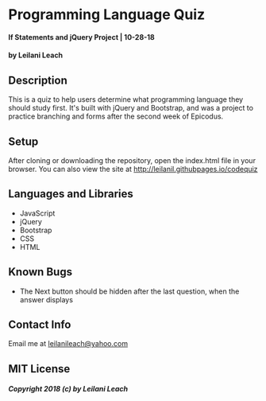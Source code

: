 # Programming Language Quiz
#### If Statements and jQuery Project | 10-28-18
#### by Leilani Leach

## Description
This is a quiz to help users determine what programming language they should study first. It's built with jQuery and Bootstrap, and was a project to practice branching and forms after the second week of Epicodus.

## Setup
After cloning or downloading the repository, open the index.html file in your browser. You can also view the site at http://leilanil.githubpages.io/codequiz

## Languages and Libraries
* JavaScript
* jQuery
* Bootstrap
* CSS
* HTML

## Known Bugs
* The Next button should be hidden after the last question, when the answer displays

## Contact Info
Email me at leilanileach@yahoo.com

## MIT License
##### *Copyright 2018 (c) by Leilani Leach*
